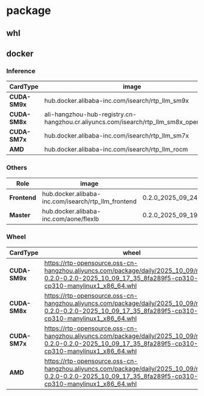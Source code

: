 # package

## whl



## docker
### Inference

| **CardType**              | **image** | **tag** |
|--------------------------|-------------------|-------------------|
| **CUDA-SM9x**           | hub.docker.alibaba-inc.com/isearch/rtp_llm_sm9x | 0.2.0_2025_09_24_21_00_615e568_accelerated    |
| **CUDA-SM8x**           | ali-hangzhou-hub-registry.cn-hangzhou.cr.aliyuncs.com/isearch/rtp_llm_sm8x_opensource | 0.2.0_0.2.0_2025_10_09_17_35_8fa289f5    |
| **CUDA-SM7x**           | hub.docker.alibaba-inc.com/isearch/rtp_llm_sm7x | 0.2.0_2025_09_24_21_00_615e568_accelerated    |
| **AMD**            | hub.docker.alibaba-inc.com/isearch/rtp_llm_rocm | 0.2.0_2025_09_24_21_00_615e568_accelerated         |

### Others

|**Role**| **image** | **tag** |
|--------------------------|-------------------|-------------------|
| **Frontend** | hub.docker.alibaba-inc.com/isearch/rtp_llm_frontend | 0.2.0_2025_09_24_21_00_615e568_accelerated |
| **Master** | hub.docker.alibaba-inc.com/aone/flexlb | 0.2.0_2025_09_19_11_16_3b779f1_accelerated  |

### Wheel


| **CardType**              | **wheel** |
|--------------------------|-------------------|
| **CUDA-SM9x**           | https://rtp-opensource.oss-cn-hangzhou.aliyuncs.com/package/daily/2025_10_09/rtp_llm-0.2.0-0.2.0-2025_10_09_17_35_8fa289f5-cp310-cp310-manylinux1_x86_64.whl | 
| **CUDA-SM8x**           | https://rtp-opensource.oss-cn-hangzhou.aliyuncs.com/package/daily/2025_10_09/rtp_llm-0.2.0-0.2.0-2025_10_09_17_35_8fa289f5-cp310-cp310-manylinux1_x86_64.whl | 
| **CUDA-SM7x**           | https://rtp-opensource.oss-cn-hangzhou.aliyuncs.com/package/daily/2025_10_09/rtp_llm-0.2.0-0.2.0-2025_10_09_17_35_8fa289f5-cp310-cp310-manylinux1_x86_64.whl | 
| **AMD**            | https://rtp-opensource.oss-cn-hangzhou.aliyuncs.com/package/daily/2025_10_09/rtp_llm-0.2.0-0.2.0-2025_10_09_17_35_8fa289f5-cp310-cp310-manylinux1_x86_64.whl | 